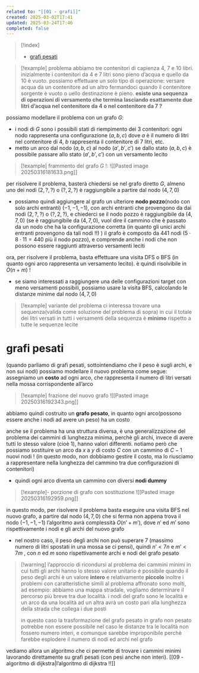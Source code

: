 ```yaml
---
related to: "[[01 - grafi]]"
created: 2025-03-02T17:41
updated: 2025-03-24T17:46
completed: false
---
```

>[!index]
>- [grafi pesati](#grafi%20pesati)

>[!example] problema
>abbiamo tre contenitori di capienza 4, 7 e 10 libri. inizialmente i contenitori da 4 e 7 litri sono pieno d’acqua e quello da 10 è vuoto.
>possiamo effettuare un solo tipo di operazione: versare acqua da un contenitore ad un altro fermandoci quando il contenitore sorgente è vuoto o uello destinazione è pieno.
**esiste una sequenza di operazioni di versamento che termina lasciando esattamente due litri d’acqua nel contenitore da 4 o nel contenitore da 7 ?**

possiamo modellare il problema con un grafo $G$:
- i nodi di $G$ sono i possibili stati di riempimento dei 3 contenitori: ogni nodo rappresenta una configurazione $(a,b,c)$ dove $a$ è il numero di litri nel contenitore di 4, $b$ rappresenta il contenitore di 7 litri, etc.
- metto un arco dal nodo $(a,b,c)$ al nodo $(a',b', c')$ se dallo stato $(a,b,c)$ è possibile passare allo stato $(a',b',c')$ con un versamento lecito
>[!example] frammento del grafo $G$ !:
![[Pasted image 20250316181633.png]]

per risolvere il problema, basterà chiedersi se nel grafo diretto $G$, almeno uno dei nodi $(2,?,?)$ o $(?,2,?)$ è raggiungibile a partire dal nodo $(4,7,0)$
- possiamo quindi aggiungere al grafo un ulteriore **nodo pozzo**(nodo con solo archi entranti) $(-1,-1,-1)$, con archi entranti che provengono da dai nodi $(2,?,?)$ o $(?,2,?)$, e chiederci se il nodo pozzo è raggiungibile da $(4,7,0)$ (se è raggiungibile da $(4,7,0)$, vuol dire il cammino che è passato da un nodo che ha la configurazione corretta (in quanto gli unici archi entranti provengono da tali nodi !!) )
il grafo è composto da 441 nodi ($5 \cdot8 \cdot 11 = 440$ più il nodo pozzo), e comprende anche i nodi che non possono essere raggiunti attraverso versamenti leciti

ora, per risolvere il problema, basta effettuare una visita DFS o BFS (in quanto ogni arco rappresenta un versamento lecito). è quindi risolvibile in $O(n+m)$ !
- se siamo interessati a raggiungere una delle configurazioni target con meno versamenti possibili, possiamo usare la visita BFS, calcolando le distanze minime dal nodo $(4,7,0)$
>[!example] variante del problema
>ci interessa trovare una sequenza(valida come soluzione del problema di sopra) in cui il totale dei litri versati in tutti i versamenti della sequenza è **minimo** rispetto a tutte le sequenze lecite
# grafi pesati
(quando parliamo di grafi pesati, sottointendiamo che il peso è sugli archi, e non sui nodi)
possiamo modellare il nuovo problema come segue: assegniamo un **costo** ad ogni arco, che rappresenta il numero di litri versati nella mossa corrispondente all’arco
>[!example] frazione del nuovo grafo
![[Pasted image 20250316192343.png]]

abbiamo quindi costruito un **grafo pesato**, in quanto ogni arco(possono essere anche i nodi ad avere un peso) ha un costo

anche se il problema ha una struttura diversa, è una generalizzazione del problema dei cammini di lunghezza minima, perchè gli archi, invece di avere tutti lo stesso valore (cioè 1), hanno valori differenti.
notiamo però che possiamo sostituire un arco da $x$ a $y$ di costo $C$ con un cammino di $C-1$ nuovi nodi ! (in questo modo, non dobbiamo gestire il costo, ma lo riusciamo a rappresentare nella lunghezza del cammino tra due configurazioni di contenitori)
- quindi ogni arco diventa un cammino con diversi **nodi dummy**
>[!example]- porzione di grafo con sostituzione
![[Pasted image 20250316192959.png]]

in questo modo, per risolvere il problema basta eseguire una visita BFS nel nuovo grafo, a partire dal nodo $(4,7,0)$ che si ferma non appena trova il nodo $(-1,-1,-1)$
l’algoritmo avrà complessità $O(n'+m')$, dove $n'$ ed $m'$ sono rispettivamente i nodi e gli archi del nuovo grafo
- nel nostro caso, il peso degli archi non può superare 7 (massimo numero di litri spostati in una mossa se ci pensi), quindi $n'<7n$ e $m'<7m$ , con $n$ ed $m$ sono rispettivamente archi e nodi del grafo pesato
>[!warning] l’approccio di ricondursi al problema dei cammini minimi in cui tutti gli archi hanno lo stesso valore unitario è possibile quando il peso degli archi è un valore **intero** e relativamente **piccolo**
>inoltre i problemi con caratteristiche simili al problema affronato sono molti, ad esempio:
>abbiamo una mappa stradale, vogliamo determinare il percorso più breve tra due località. i nodi del grafo sono le località e un arco da una località ad un altra avrà un costo pari alla lunghezza della strada che collega i due posti
>
> in questo caso la trasformazione del grafo pesato in grafo non pesato potrebbe non essere possibile nel caso le distanze tra le località non fossero numero interi, e comunque sarebbe improponibile perchè farebbe esplodere il numero di nodi ed archi nel grafo

vediamo allora un algoritmo che ci permette di trovare i cammini minimi lavorando direttamente su grafi pesati (con pesi anche non interi). [[09 - algoritmo di dijkstra|l’algoritmo di dijkstra !!]]